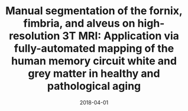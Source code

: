 ---
title: "Manual segmentation of the fornix, fimbria, and alveus on high-resolution 3T MRI: Application via fully-automated mapping of the human memory circuit white and grey matter in healthy and pathological aging"
collection: publications
permalink: /publication/2018-04-01-Manual-segmentation-of-the-fornix-fimbria-and-alveus-on-high-resolution-3T-MRI-Application-via-fully-automated-mapping-of-the-human-memory-circuit-white-and-grey-matter-in-healthy-and-pathological-aging
date: 2018-04-01
venue: 'NeuroImage'
paperurl: 'http://dx.doi.org/10.1016/j.neuroimage.2016.10.027'
citation: 'Amaral, Robert S C, Park, Min Tae M, <b>Devenyi, Gabriel A</b>, Lynn, Vivian, Pipitone, Jon, Winterburn, Julie, Chavez, Sofia, Schira, Mark, Lobaugh, Nancy J, Voineskos, Aristotle N, Pruessner, Jens C, Chakravarty, M Mallar, {Alzheimer&apos;s Disease Neuroimaging Initiative}, &quot;Manual segmentation of the fornix, fimbria, and alveus on high-resolution 3T MRI: Application via fully-automated mapping of the human memory circuit white and grey matter in healthy and pathological aging.&quot; NeuroImage, 2018.'
---